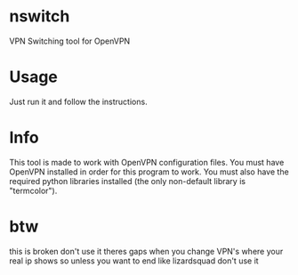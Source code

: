 # nswitch
VPN Switching tool for OpenVPN

# Usage
Just run it and follow the instructions.

# Info
This tool is made to work with OpenVPN configuration files. You must have OpenVPN installed in order for this program to work. You must also have the required python libraries installed (the only non-default library is "termcolor").

# btw
this is broken don't use it theres gaps when you change VPN's where your real ip shows so unless you want to end like lizardsquad don't use it

